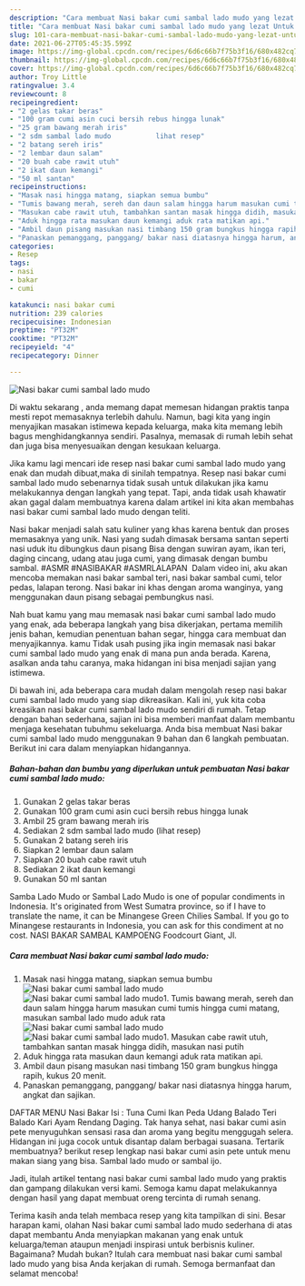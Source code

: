 ```yaml
---
description: "Cara membuat Nasi bakar cumi sambal lado mudo yang lezat Untuk Jualan"
title: "Cara membuat Nasi bakar cumi sambal lado mudo yang lezat Untuk Jualan"
slug: 101-cara-membuat-nasi-bakar-cumi-sambal-lado-mudo-yang-lezat-untuk-jualan
date: 2021-06-27T05:45:35.599Z
image: https://img-global.cpcdn.com/recipes/6d6c66b7f75b3f16/680x482cq70/nasi-bakar-cumi-sambal-lado-mudo-foto-resep-utama.jpg
thumbnail: https://img-global.cpcdn.com/recipes/6d6c66b7f75b3f16/680x482cq70/nasi-bakar-cumi-sambal-lado-mudo-foto-resep-utama.jpg
cover: https://img-global.cpcdn.com/recipes/6d6c66b7f75b3f16/680x482cq70/nasi-bakar-cumi-sambal-lado-mudo-foto-resep-utama.jpg
author: Troy Little
ratingvalue: 3.4
reviewcount: 8
recipeingredient:
- "2 gelas takar beras"
- "100 gram cumi asin cuci bersih rebus hingga lunak"
- "25 gram bawang merah iris"
- "2 sdm sambal lado mudo           lihat resep"
- "2 batang sereh iris"
- "2 lembar daun salam"
- "20 buah cabe rawit utuh"
- "2 ikat daun kemangi"
- "50 ml santan"
recipeinstructions:
- "Masak nasi hingga matang, siapkan semua bumbu"
- "Tumis bawang merah, sereh dan daun salam hingga harum masukan cumi tumis hingga cumi matang, masukan sambal lado mudo aduk rata"
- "Masukan cabe rawit utuh, tambahkan santan masak hingga didih, masukan nasi putih"
- "Aduk hingga rata masukan daun kemangi aduk rata matikan api."
- "Ambil daun pisang masukan nasi timbang 150 gram bungkus hingga rapih, kukus 20 menit."
- "Panaskan pemanggang, panggang/ bakar nasi diatasnya hingga harum, angkat dan sajikan."
categories:
- Resep
tags:
- nasi
- bakar
- cumi

katakunci: nasi bakar cumi 
nutrition: 239 calories
recipecuisine: Indonesian
preptime: "PT32M"
cooktime: "PT32M"
recipeyield: "4"
recipecategory: Dinner

---
```



![Nasi bakar cumi sambal lado mudo](https://img-global.cpcdn.com/recipes/6d6c66b7f75b3f16/680x482cq70/nasi-bakar-cumi-sambal-lado-mudo-foto-resep-utama.jpg)

Di waktu  sekarang , anda memang dapat memesan hidangan praktis tanpa mesti repot memasaknya terlebih dahulu. Namun, bagi kita yang ingin menyajikan masakan istimewa kepada keluarga, maka kita memang lebih bagus menghidangkannya sendiri. Pasalnya, memasak di rumah lebih sehat dan juga bisa menyesuaikan dengan kesukaan keluarga.

Jika kamu lagi mencari ide resep nasi bakar cumi sambal lado mudo yang enak dan mudah dibuat,maka di sinilah tempatnya. Resep nasi bakar cumi sambal lado mudo  sebenarnya tidak susah untuk dilakukan jika kamu melakukannya dengan langkah yang tepat. Tapi, anda tidak usah khawatir akan gagal dalam membuatnya 
karena dalam artikel ini kita akan membahas nasi bakar cumi sambal lado mudo dengan teliti.  

Nasi bakar menjadi salah satu kuliner yang khas karena bentuk dan proses memasaknya yang unik. Nasi yang sudah dimasak bersama santan seperti nasi uduk itu dibungkus daun pisang Bisa dengan suwiran ayam, ikan teri, daging cincang, udang atau juga cumi, yang dimasak dengan bumbu sambal. #ASMR #NASIBAKAR #ASMRLALAPAN ️ Dalam video ini, aku akan mencoba memakan nasi bakar sambal teri, nasi bakar sambal cumi, telor pedas, lalapan terong. Nasi bakar ini khas dengan aroma wanginya, yang menggunakan daun pisang sebagai pembungkus nasi.

Nah buat kamu yang mau memasak nasi bakar cumi sambal lado mudo yang enak, ada beberapa langkah yang bisa dikerjakan, pertama memilih jenis bahan, kemudian penentuan bahan segar, hingga cara membuat dan menyajikannya. kamu Tidak usah pusing jika ingin memasak nasi bakar cumi sambal lado mudo yang enak di mana pun anda berada. Karena, asalkan anda  tahu caranya, maka hidangan ini bisa menjadi sajian yang istimewa.

Di bawah ini, ada beberapa cara mudah dalam mengolah resep nasi bakar cumi sambal lado mudo yang siap dikreasikan. Kali ini, yuk kita coba kreasikan nasi bakar cumi sambal lado mudo sendiri di rumah. Tetap dengan bahan sederhana, sajian ini bisa memberi manfaat dalam membantu menjaga kesehatan tubuhmu sekeluarga. Anda bisa membuat Nasi bakar cumi sambal lado mudo menggunakan 9 bahan dan 6 langkah pembuatan. Berikut ini cara dalam menyiapkan hidangannya.

<!--inarticleads1-->

##### Bahan-bahan dan bumbu yang diperlukan untuk pembuatan Nasi bakar cumi sambal lado mudo:

1. Gunakan 2 gelas takar beras
1. Gunakan 100 gram cumi asin cuci bersih rebus hingga lunak
1. Ambil 25 gram bawang merah iris
1. Sediakan 2 sdm sambal lado mudo           (lihat resep)
1. Gunakan 2 batang sereh iris
1. Siapkan 2 lembar daun salam
1. Siapkan 20 buah cabe rawit utuh
1. Sediakan 2 ikat daun kemangi
1. Gunakan 50 ml santan


Samba Lado Mudo or Sambal Lado Mudo is one of popular condiments in Indonesia. It&#39;s originated from West Sumatra province, so if I have to translate the name, it can be Minangese Green Chilies Sambal. If you go to Minangese restaurants in Indonesia, you can ask for this condiment at no cost. NASI BAKAR SAMBAL KAMPOENG Foodcourt Giant, Jl. 

<!--inarticleads2-->

##### Cara membuat Nasi bakar cumi sambal lado mudo:

1. Masak nasi hingga matang, siapkan semua bumbu
<img src="https://img-global.cpcdn.com/steps/675b525c0ac4f170/160x128cq70/nasi-bakar-cumi-sambal-lado-mudo-langkah-memasak-1-foto.jpg" alt="Nasi bakar cumi sambal lado mudo"><img src="https://img-global.cpcdn.com/steps/92e54e10372b2d11/160x128cq70/nasi-bakar-cumi-sambal-lado-mudo-langkah-memasak-1-foto.jpg" alt="Nasi bakar cumi sambal lado mudo">1. Tumis bawang merah, sereh dan daun salam hingga harum masukan cumi tumis hingga cumi matang, masukan sambal lado mudo aduk rata
<img src="https://img-global.cpcdn.com/steps/aa484f7586a36226/160x128cq70/nasi-bakar-cumi-sambal-lado-mudo-langkah-memasak-2-foto.jpg" alt="Nasi bakar cumi sambal lado mudo"><img src="https://img-global.cpcdn.com/steps/de55e3eaab6371a5/160x128cq70/nasi-bakar-cumi-sambal-lado-mudo-langkah-memasak-2-foto.jpg" alt="Nasi bakar cumi sambal lado mudo">1. Masukan cabe rawit utuh, tambahkan santan masak hingga didih, masukan nasi putih
1. Aduk hingga rata masukan daun kemangi aduk rata matikan api.
1. Ambil daun pisang masukan nasi timbang 150 gram bungkus hingga rapih, kukus 20 menit.
1. Panaskan pemanggang, panggang/ bakar nasi diatasnya hingga harum, angkat dan sajikan.


DAFTAR MENU Nasi Bakar Isi : Tuna Cumi Ikan Peda Udang Balado Teri Balado Kari Ayam Rendang Daging. Tak hanya sehat, nasi bakar cumi asin pete menyuguhkan sensasi rasa dan aroma yang begitu menggugah selera. Hidangan ini juga cocok untuk disantap dalam berbagai suasana. Tertarik membuatnya? berikut resep lengkap nasi bakar cumi asin pete untuk menu makan siang yang bisa. Sambal lado mudo or sambal ijo. 

Jadi, itulah artikel tentang  nasi bakar cumi sambal lado mudo  yang praktis dan gampang dilakukan versi kami. Semoga kamu dapat melakukannya dengan hasil yang dapat membuat oreng tercinta di rumah senang. 

Terima kasih anda telah membaca resep yang kita tampilkan di sini. Besar harapan kami, olahan  Nasi bakar cumi sambal lado mudo sederhana di atas dapat membantu Anda menyiapkan makanan yang enak untuk keluarga/teman ataupun menjadi inspirasi untuk berbisnis kuliner. Bagaimana? Mudah bukan? Itulah cara membuat nasi bakar cumi sambal lado mudo yang bisa Anda kerjakan di rumah. Semoga bermanfaat dan selamat mencoba!

